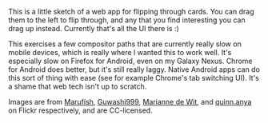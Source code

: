 This is a little sketch of a web app for flipping through cards. You can drag
them to the left to flip through, and any that you find interesting you can
drag up instead. Currently that's all the UI there is :)

This exercises a few compositor paths that are currently really slow on mobile
devices, which is really where I wanted this to work well. It's especially slow
on Firefox for Android, even on my Galaxy Nexus. Chrome for Android does
better, but it's still really laggy. Native Android apps can do this sort of
thing with ease (see for example Chrome's tab switching UI). It's a shame that
web tech isn't up to scratch.

Images are from
[Marufish](http://www.flickr.com/photos/marufish/3417949907/sizes/l/in/photostream/),
[Guwashi999](http://www.flickr.com/photos/guwashi999/3698649706/sizes/l/in/photostream/),
[Marianne de Wit](http://www.flickr.com/photos/mariannedewit/5444275139/sizes/l/in/photostream/),
and
[quinn.anya](http://www.flickr.com/photos/quinnanya/6859695018/sizes/l/in/photostream/)
on Flickr respectively, and are CC-licensed.
